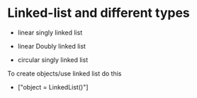 # Linked-list and different types

- linear singly linked list

- linear Doubly linked list

- circular singly linked list

To create objects/use linked list do this 
- ["object = LinkedList()"]

